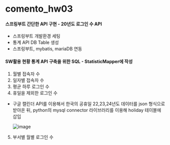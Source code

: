 # comento_hw03
#### 스프링부트 간단한 API 구현 - 20년도 로그인 수 API
- 스프링부트 개발환경 세팅
- 통계 API DB Table 생성
- 스프링부트, mybatis, mariaDB 연동

#### SW활용 현황 통계 API 구축을 위한 SQL - StatisticMapper에 작성
1) 월별 접속자 수
2) 일자별 접속자 수
3) 평균 하루 로그인 수
4) 휴일을 제외한 로그인 수
  - 구글 캘린더 API를 이용해서 한국의 공휴일 22,23,24년도 데이터를 json 형식으로 받아온 뒤, python의 mysql connector 라이브러리를 이용해 holiday 테이블에 삽입
  
    ![image](https://github.com/kikingki/comento_hw03/assets/63100425/90493cab-416e-4c3b-9503-d1dc7692d47e)

5) 부서별 월별 로그인 수

